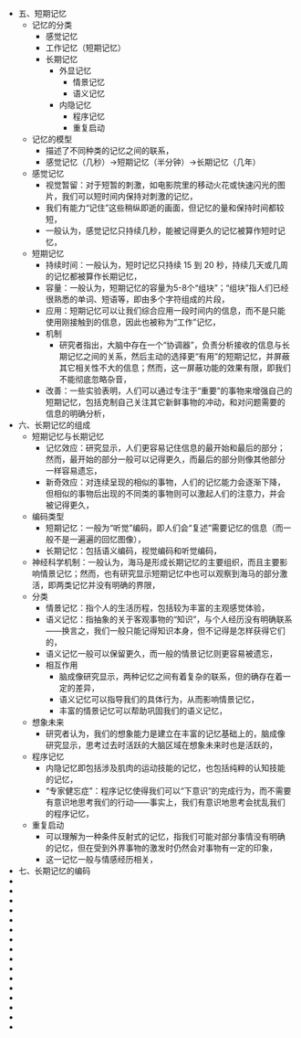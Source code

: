 - 五、短期记忆
	- 记忆的分类
		- 感觉记忆
		- 工作记忆（短期记忆）
		- 长期记忆
			- 外显记忆
				- 情景记忆
				- 语义记忆
			- 内隐记忆
				- 程序记忆
				- 重复启动
	- 记忆的模型
		- 描述了不同种类的记忆之间的联系，
		- 感觉记忆（几秒）→短期记忆（半分钟）→长期记忆（几年）
	- 感觉记忆
		- 视觉暂留：对于短暂的刺激，如电影院里的移动火花或快速闪光的图片，我们可以短时间内保持对刺激的记忆，
		- 我们有能力“记住”这些稍纵即逝的画面，但记忆的量和保持时间都较短，
		- 一般认为，感觉记忆只持续几秒，能被记得更久的记忆被算作短时记忆，
	- 短期记忆
		- 持续时间：一般认为，短时记忆只持续 15 到 20 秒，持续几天或几周的记忆都被算作长期记忆，
		- 容量：一般认为，短期记忆的容量为5-8个“组块”；“组块”指人们已经很熟悉的单词、短语等，即由多个字符组成的片段，
		- 应用：短期记忆可以让我们综合应用一段时间内的信息，而不是只能使用刚接触到的信息，因此也被称为“工作”记忆，
		- 机制
			- 研究者指出，大脑中存在一个“协调器”，负责分析接收的信息与长期记忆之间的关系，然后主动的选择更“有用”的短期记忆，并屏蔽其它相关性不大的信息；然而，这一屏蔽功能的效果有限，即我们不能彻底忽略杂音，
		- 改善：一些实验表明，人们可以通过专注于“重要”的事物来增强自己的短期记忆，包括克制自己关注其它新鲜事物的冲动，和对问题需要的信息的明确分析，
- 六、长期记忆的组成
	- 短期记忆与长期记忆
		- 记忆效应：研究显示，人们更容易记住信息的最开始和最后的部分；然而，最开始的部分一般可以记得更久，而最后的部分则像其他部分一样容易遗忘，
		- 新奇效应：对连续呈现的相似的事物，人们的记忆能力会逐渐下降，但相似的事物后出现的不同类的事物则可以激起人们的注意力，并会被记得更久，
	- 编码类型
		- 短期记忆：一般为“听觉”编码，即人们会“复述”需要记忆的信息（而一般不是一遍遍的回忆图像），
		- 长期记忆：包括语义编码，视觉编码和听觉编码，
	- 神经科学机制：一般认为，海马是形成长期记忆的主要组织，而且主要影响情景记忆；然而，也有研究显示短期记忆中也可以观察到海马的部分激活，即两类记忆并没有明确的界限，
	- 分类
		- 情景记忆：指个人的生活历程，包括较为丰富的主观感觉体验，
		- 语义记忆：指抽象的关于客观事物的“知识”，与个人经历没有明确联系——换言之，我们一般只能记得知识本身，但不记得是怎样获得它们的，
		- 语义记忆一般可以保留更久，而一般的情景记忆则更容易被遗忘，
		- 相互作用
			- 脑成像研究显示，两种记忆之间有着复杂的联系，但的确存在着一定的差异，
			- 语义记忆可以指导我们的具体行为，从而影响情景记忆，
			- 丰富的情景记忆可以帮助巩固我们的语义记忆，
	- 想象未来
		- 研究者认为，我们的想象能力是建立在丰富的记忆基础上的，脑成像研究显示，思考过去时活跃的大脑区域在想象未来时也是活跃的，
	- 程序记忆
		- 内隐记忆即包括涉及肌肉的运动技能的记忆，也包括纯粹的认知技能的记忆，
		- “专家健忘症”：程序记忆使得我们可以“下意识”的完成行为，而不需要有意识地思考我们的行动——事实上，我们有意识地思考会扰乱我们的程序记忆，
	- 重复启动
		- 可以理解为一种条件反射式的记忆，指我们可能对部分事情没有明确的记忆，但在受到外界事物的激发时仍然会对事物有一定的印象，
		- 这一记忆一般与情感经历相关，
- 七、长期记忆的编码
-
-
-
-
-
-
-
-
-
-
-
-
-
-
-
-